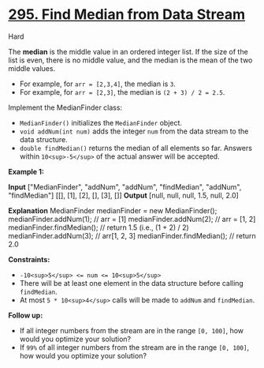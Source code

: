 # [295\. Find Median from Data Stream](https://leetcode.com/problems/find-median-from-data-stream/)

Hard

The **median** is the middle value in an ordered integer list. If the size of the list is even, there is no middle value, and the median is the mean of the two middle values.

- For example, for `arr = [2,3,4]`, the median is `3`.
- For example, for `arr = [2,3]`, the median is `(2 + 3) / 2 = 2.5`.

Implement the MedianFinder class:

- `MedianFinder()` initializes the `MedianFinder` object.
- `void addNum(int num)` adds the integer `num` from the data stream to the data structure.
- `double findMedian()` returns the median of all elements so far. Answers within `10<sup>-5</sup>` of the actual answer will be accepted.

**Example 1:**

**Input**
\["MedianFinder", "addNum", "addNum", "findMedian", "addNum", "findMedian"\]
\[\[\], \[1\], \[2\], \[\], \[3\], \[\]\]
**Output**
\[null, null, null, 1.5, null, 2.0\]

**Explanation**
MedianFinder medianFinder = new MedianFinder();
medianFinder.addNum(1); // arr = \[1\]
medianFinder.addNum(2); // arr = \[1, 2\]
medianFinder.findMedian(); // return 1.5 (i.e., (1 + 2) / 2)
medianFinder.addNum(3); // arr\[1, 2, 3\]
medianFinder.findMedian(); // return 2.0

**Constraints:**

- `-10<sup>5</sup> <= num <= 10<sup>5</sup>`
- There will be at least one element in the data structure before calling `findMedian`.
- At most `5 * 10<sup>4</sup>` calls will be made to `addNum` and `findMedian`.

**Follow up:**

- If all integer numbers from the stream are in the range `[0, 100]`, how would you optimize your solution?
- If `99%` of all integer numbers from the stream are in the range `[0, 100]`, how would you optimize your solution?
